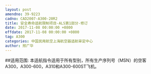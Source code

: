 ```yaml
---
layout: post
amendno: 39-9223
cadno: CAD2007-A300-20R2
title: 安全寿命适航限制项目-ALS第1部分-修订
date: 2017-11-08 00:00:00 +0800
effdate: 2017-11-08 00:00:00 +0800
tag: A300
categories: 中国民用航空上海航空器适航审定中心
author: 邢广华
---
```


##适用范围:
本适航指令适用于所有型别，所有生产序列号（MSN）的空客A300，A300-600，A310和A300-600ST飞机。

